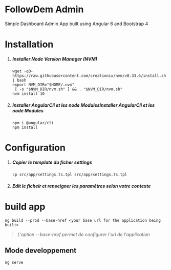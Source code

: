 # FollowDem Admin

Simple Dashboard Admin App built using Angular 6 and Bootstrap 4


# Installation

1. ##### Installer Node Version Manager (NVM)

   ```
   wget -qO- https://raw.githubusercontent.com/creationix/nvm/v0.33.6/install.sh | bash
   export NVM_DIR="$HOME/.nvm"
    [ -s "$NVM_DIR/nvm.sh" ] && . "$NVM_DIR/nvm.sh"
   nvm install 10
   ```

2. ##### Installer AngularCli et les node ModulesInstaller AngularCli et les node Modules

   ```
   npm i @angular/cli
   npm install 
   ```



# Configuration

1. ##### Copier le template du ficher settings

   ```
   cp src/app/settings.ts.tpl src/app/settings.ts.tpl
   ```

2. ##### Edit le ficheir et renseigner les paramètres selon votre contexte



# build app

```
ng build --prod --base-href <your base url for the application being built>
```

> *L'option --base-href permet de configurer l'url de l'application*



## Mode developpement

```
ng serve
```



